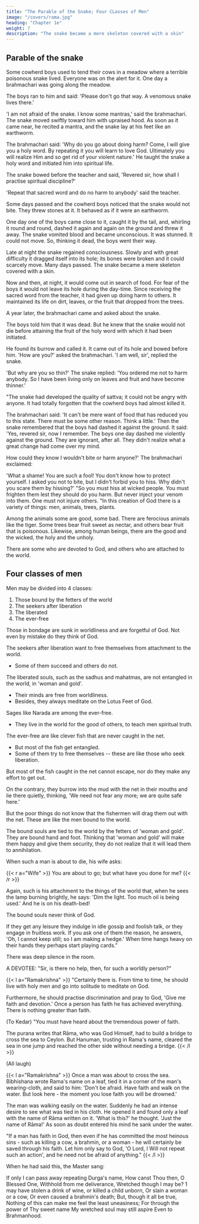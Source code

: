 ```yaml
---
title: "The Parable of the Snake; Four CLasses of Men"
image: "/covers/rama.jpg"
heading: "Chapter 1e"
weight: 7
description: "The snake became a mere skeleton covered with a skin"
---
```




## Parable of the snake

Some cowherd boys used to tend their cows in a meadow where a terrible poisonous snake lived. Everyone was on the alert for it. One day a brahmachari was going along the meadow. 

The boys ran to him and said: 'Please don't go that way. A venomous snake lives there.' 

'I am not afraid of the snake. I know some mantras,' said the brahmachari. The snake moved swiftly toward him with upraised hood. As soon as it came near, he recited a mantra, and the snake lay at his feet like an earthworm. 

The brahmachari said: 'Why do you go about doing harm? Come, I will give you a holy word. By repeating it you will learn to love God. Ultimately you will realize Him and so get rid of your violent nature.' He taught the snake a holy word and initiated him into spiritual life. 

The snake bowed before the teacher and said, 'Revered sir, how shall I practise spiritual discipline?' 

'Repeat that sacred word and do no harm to anybody' said the teacher. 
<!-- As he was about to depart, the brahmachari said, 'I shall see you again.' -->

Some days passed and the cowherd boys noticed that the snake would not bite. They threw stones at it. It behaved as if it were an earthworm. 

One day one of the boys came close to it, caught it by the tail, and, whirling it round and round, dashed it again and again on the ground and threw it away. The snake vomited blood and became unconscious. It was stunned. It could not move. So, thinking it dead, the boys went their way.

Late at night the snake regained consciousness. Slowly and with great difficulty it dragged itself into its hole; its bones were broken and it could scarcely move. Many days passed. The snake became a mere skeleton covered with a skin. 

Now and then, at night, it would come out in search of food. For fear of the boys it would not leave its
hole during the day-time. Since receiving the sacred word from the teacher, it had given up doing harm to others. It maintained its life on dirt, leaves, or the fruit that dropped from the trees.

A year later, the brahmachari came and asked about the snake.

The boys told him that it was dead. But he knew that the snake would not die before attaining the fruit of the holy word with which it had been initiated. 

He found its burrow and called it. It came out of its hole and bowed before him. 'How are you?' asked the brahmachari. 'I am well, sir', replied the snake. 

'But why are you so thin?' The snake replied: 'You ordered me not to harm anybody. So I have been living only on leaves and fruit and have become thinner.'

"The snake had developed the quality of sattva; it could not be angry with anyone. It had totally forgotten that the cowherd boys had almost killed it.

The brahmachari said: 'It can't be mere want of food that has reduced you to this state. There must be some other reason. Think a little.' Then the snake remembered
that the boys had dashed it against the ground. It said: 'Yes, revered sir, now I remember. The boys one day dashed me violently against the ground. They are
ignorant, after all. They didn't realize what a great change had come over my mind.

How could they know I wouldn't bite or harm anyone?' The brahmachari exclaimed:

'What a shame! You are such a fool! You don't know how to protect yourself. I asked you not to bite, but I didn't forbid you to hiss. Why didn't you scare them by hissing?'
"So you must hiss at wicked people. You must frighten them lest they should do you harm. But never inject your venom into them. One must not injure others.
"In this creation of God there is a variety of things: men, animals, trees, plants. 

Among the animals some are good, some bad. There are ferocious animals like the tiger. Some trees bear fruit sweet as nectar, and others bear fruit that is poisonous. Likewise, among human beings, there are the good and the wicked, the holy and the unholy.

There are some who are devoted to God, and others who are attached to the world.


## Four classes of men

Men may be divided into 4 classes:

1. Those bound by the fetters of the world
2. The seekers after liberation
3. The liberated
4. The ever-free


Those in bondage are sunk in worldliness and are forgetful of God. Not even by mistake do they think of God.

The seekers after liberation want to free themselves from attachment to the world.
- Some of them succeed and others do not.

The liberated souls, such as the sadhus and mahatmas, are not entangled in the world, in 'woman and gold'. 
- Their minds are free from worldliness. 
- Besides, they always meditate on the Lotus Feet of God.

Sages like Narada are among the ever-free.
- They live in the world for the good of others, to teach men spiritual truth.

The ever-free are like clever fish that are never caught in the net.
- But most of the fish get entangled.
- Some of them try to free themselves -- these are like those who seek liberation. 

But most of the fish caught in the net cannot escape, nor do they make any effort to get out. 

On the contrary, they burrow into the mud with the net in their mouths and lie there quietly, thinking, 'We need not fear any more; we are quite safe here.' 

But the poor things do not know that the fishermen will drag them out with the net. These are like the men bound to the world.

The bound souls are tied to the world by the fetters of 'woman and gold'. They are bound hand and foot. Thinking that 'woman and gold' will make them happy and give
them security, they do not realize that it will lead them to annihilation. 

When such a man is about to die, his wife asks: 

{{< r a="Wife" >}}
You are about to go; but what have you done for me?
{{< /r >}}

Again, such is his attachment to the things of the world that, when he sees the lamp burning brightly, he says: 'Dim the light. Too much oil is being used.' And he is on his death-bed!

The bound souls never think of God. 

If they get any leisure they indulge in idle gossip and foolish talk, or they engage in fruitless work. If you ask one of them the reason, he answers, 'Oh, I cannot keep still; so I am making a hedge.' When time hangs heavy on their hands they perhaps start playing cards."

There was deep silence in the room.


A DEVOTEE: "Sir, is there no help, then, for such a worldly person?"

{{< l a="Ramakrishna" >}}
"Certainly there is. From time to time, he should live with holy men and go into solitude to meditate on God. 

Furthermore, he should practise discrimination and pray to God, 'Give me faith and devotion.' Once a person has faith he has achieved everything. There is nothing greater than faith. 

(To Kedar) "You must have heard about the tremendous power of faith. 

The purana writes that Rāma, who was God Himself, had to build a bridge to cross the sea to Ceylon. But Hanuman, trusting in Rama's name, cleared the sea in one jump and reached the other side without needing a bridge.
{{< /l >}}

(All laugh)


{{< l a="Ramakrishna" >}}
Once a man was about to cross the sea. Bibhishana wrote Rama's name on a leaf, tied it in a corner of the man's wearing-cloth, and said to him: 'Don't be afraid. Have faith
and walk on the water. But look here - the moment you lose faith you will be drowned.'

The man was walking easily on the water. Suddenly he had an intense desire to see what was tied in his cloth. He opened it and found only a leaf with the name of Rāma
written on it. 'What is this?' he thought. 'Just the name of Rāma!' As soon as doubt entered his mind he sank under the water.

"If a man has faith in God, then even if he has committed the most heinous sins - such as killing a cow, a brahmin, or a woman - he will certainly be saved through his
faith. Let him only say to God, 'O Lord, I Will not repeat such an action', and he need not be afraid of anything."
{{< /l >}}

When he had said this, the Master sang:

If only I can pass away repeating Durga's name, 
How canst Thou then, O Blessed One,
Withhold from me deliverance,
Wretched though I may be?
1 may have stolen a drink of wine, or killed a child unborn,
Or slain a woman or a cow,
Or even caused a brahmin's death;
But, though it all be true,
Nothing of this can make me feel the least uneasiness;
For through the power of Thy sweet name
My wretched soul may still aspire
Even to Brahmanhood.
